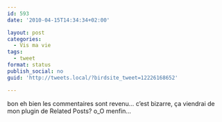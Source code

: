 ```yaml
---
id: 593
date: '2010-04-15T14:34:34+02:00'

layout: post
categories:
  - Vis ma vie
tags:
  - tweet
format: status
publish_social: no
guid: 'http://tweets.local/?birdsite_tweet=12226168652'

---
```


bon eh bien les commentaires sont revenu… c’est bizarre, ça viendrai de mon plugin de Related Posts? o\_O menfin…